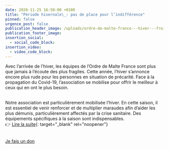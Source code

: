 ```yaml
---
date: 2020-11-25 16:50:00 +0100
title: "Période hivernale\_: pas de place pour l’indifférence"
pinned: false
urgence_post: false
publication_header_image: /uploads/ordre-de-malte-france---hiver---froid-2020-2021.jpg
publication_footer_image:
insertion_social:
  - social_code_block:
insertion_video:
  - video_code_block:
---
```


Avec l’arrivée de l’hiver, les équipes de l’Ordre de Malte France sont plus que jamais &agrave; l’écoute des plus fragiles. Cette année, l’hiver s’annonce encore plus rude pour les personnes en situation de précarité. Face &agrave; la propagation du Covid-19, l’association se mobilise pour offrir le meilleur &agrave; ceux qui en ont le plus besoin.

<br>Notre association est particuli&egrave;rement mobilisée l’hiver. En cette saison, il est essentiel de venir renforcer et de multiplier maraudes afin d’aider les plus démunis, particuli&egrave;rement affectés par la crise sanitaire. Des équipements spécifiques &agrave; la saison sont indispensables.<br>👉&nbsp;[Lire la suite](https://www.ordredemaltefrance.org/actualites/solidarite/periode-hivernale-les-temperatures-baissent-pas-notre-mobilisation){: target="_blank" rel="noopener"}

<br>[Je fais un don](https://don.ordredemaltefrance.org/b/mon-don)